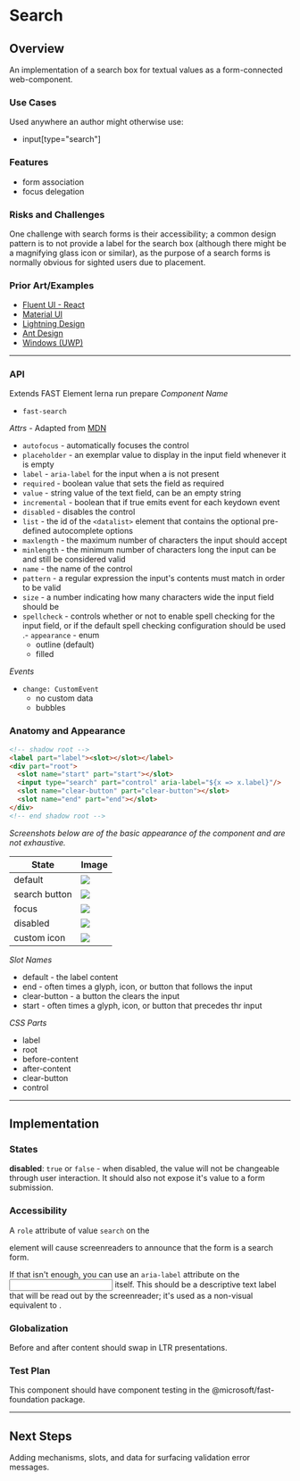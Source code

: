 # Search

## Overview

An implementation of a search box for textual values as a form-connected web-component.

### Use Cases

Used anywhere an author might otherwise use:
- input[type="search"]

### Features
- form association
- focus delegation

### Risks and Challenges

One challenge with search forms is their accessibility; a common design pattern is to not provide a label for the search box (although there might be a magnifying glass icon or similar), as the purpose of a search forms is normally obvious for sighted users due to placement.

### Prior Art/Examples

- [Fluent UI - React](https://developer.microsoft.com/en-us/fluentui#/controls/web/searchbox)
- [Material UI](https://material-ui.com/components/text-fields/)
- [Lightning Design](https://www.lightningdesignsystem.com/components/input/)
- [Ant Design](https://ant.design/components/input/)
- [Windows (UWP)](https://docs.microsoft.com/en-us/windows/apps/design/controls/auto-suggest-box)

---

### API

Extends FAST Element
lerna run prepare
*Component Name*
- `fast-search`

*Attrs* - Adapted from [MDN](https://developer.mozilla.org/en-US/docs/Web/HTML/Element/input/search)
- `autofocus` - automatically focuses the control
- `placeholder` - an exemplar value to display in the input field whenever it is empty
- `label` - `aria-label` for the input when a <label> is not present
- `required` - boolean value that sets the field as required
- `value` - string value of the text field, can be an empty string
- `incremental` - boolean that if true emits event for each keydown event 
- `disabled` - disables the control
- `list` - the id of the `<datalist>` element that contains the optional pre-defined autocomplete options
- `maxlength`	- the maximum number of characters the input should accept
- `minlength` -	the minimum number of characters long the input can be and still be considered valid
- `name` - the name of the control
- `pattern` - a regular expression the input's contents must match in order to be valid
- `size` - a number indicating how many characters wide the input field should be
- `spellcheck` - controls whether or not to enable spell checking for the input field, or if the default spell checking configuration should be used
.- `appearance` - enum
  - outline (default)
  - filled

*Events*
- `change: CustomEvent`
  - no custom data
  - bubbles

### Anatomy and Appearance

```HTML
<!-- shadow root -->
<label part="label"><slot></slot></label>
<div part="root">
  <slot name="start" part="start"></slot>
  <input type="search" part="control" aria-label="${x => x.label}"/>
  <slot name="clear-button" part="clear-button"></slot>
  <slot name="end" part="end"></slot>
</div>
<!-- end shadow root -->
```


*Screenshots below are of the basic appearance of the component and are not exhaustive.*

| State | Image |
| ----- | ----- |
| default | ![](./images/search-box.png) |
| search button | ![](./images/search-box-button.png)
| focus | ![](./images/search-box-focus.png)
| disabled | ![](./images/search-box-disabled.png)
| custom icon | ![](./images/search-box-custom-icon.png)

*Slot Names*
- default - the label content
- end - often times a glyph, icon, or button that follows the input
- clear-button - a button the clears the input
- start - often times a glyph, icon, or button that precedes thr input

*CSS Parts*
- label
- root
- before-content
- after-content
- clear-button
- control

---

## Implementation

### States

**disabled**: `true` or `false` - when disabled, the value will not be changeable through user interaction. It should also not expose it's value to a form submission.

### Accessibility

A `role` attribute of value `search` on the <form> element will cause screenreaders to announce that the form is a search form.

If that isn't enough, you can use an `aria-label` attribute on the <input> itself. This should be a descriptive text label that will be read out by the screenreader; it's used as a non-visual equivalent to <label>.

### Globalization

Before and after content should swap in LTR presentations.

### Test Plan

This component should have component testing in the @microsoft/fast-foundation package.

---

## Next Steps
Adding mechanisms, slots, and data for surfacing validation error messages.
